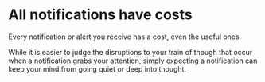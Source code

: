 # All notifications have costs
Every notification or alert you receive has a cost, even the useful ones.

While it is easier to judge the disruptions to your train of though that occur when a notification grabs your attention, simply expecting a notification can keep your mind from going quiet or deep into thought.
 